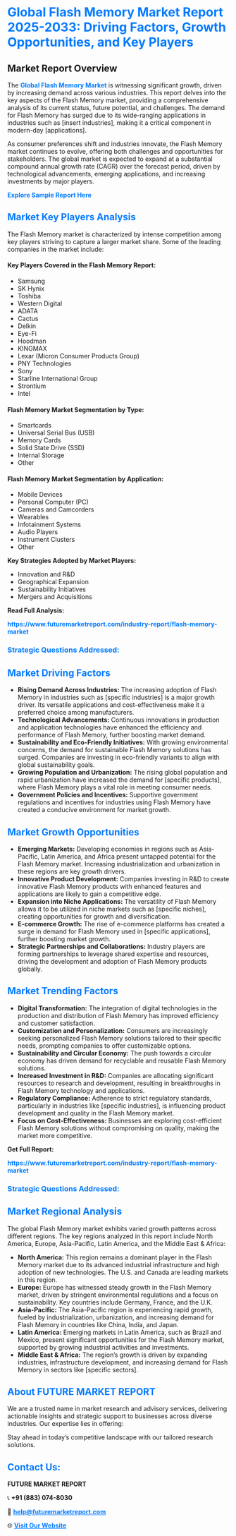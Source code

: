 <h1 style="color: #007BFF;">Global Flash Memory Market Report 2025-2033: Driving Factors, Growth Opportunities, and Key Players</h1>

<section id="overview">
<h2>Market Report Overview</h2>
<p>The <a href="https://www.futuremarketreport.com/industry-report/flash-memory-market" style="color: #007BFF; text-decoration: none;"><strong>Global Flash Memory Market</strong></a> is witnessing significant growth, driven by increasing demand across various industries. This report delves into the key aspects of the Flash Memory market, providing a comprehensive analysis of its current status, future potential, and challenges. The demand for Flash Memory has surged due to its wide-ranging applications in industries such as [insert industries], making it a critical component in modern-day [applications].</p>
<p>As consumer preferences shift and industries innovate, the Flash Memory market continues to evolve, offering both challenges and opportunities for stakeholders. The global market is expected to expand at a substantial compound annual growth rate (CAGR) over the forecast period, driven by technological advancements, emerging applications, and increasing investments by major players.</p>
</section>

<section id="overview">
<p><a href="https://www.futuremarketreport.com/request-sample/reportId=51469" style="color: #007BFF; text-decoration: none;"><strong>Explore Sample Report Here</strong></a></p>
</section>

<section id="key-players">
<h2 style="color: #007BFF;">Market Key Players Analysis</h2>
<p>The Flash Memory market is characterized by intense competition among key players striving to capture a larger market share. Some of the leading companies in the market include:</p>
<h4>Key Players Covered in the Flash Memory Report:</h4>
<ul><li>Samsung</li><li>SK Hynix</li><li>Toshiba</li><li>Western Digital</li><li>ADATA</li><li>Cactus</li><li>Delkin</li><li>Eye-Fi</li><li>Hoodman</li><li>KINGMAX</li><li>Lexar (Micron Consumer Products Group)</li><li>PNY Technologies</li><li>Sony</li><li>Starline International Group</li><li>Strontium</li><li>Intel</li></ul>
<h4>Flash Memory Market Segmentation by Type:</h4>
<ul><li>Smartcards</li><li>Universal Serial Bus (USB)</li><li>Memory Cards</li><li>Solid State Drive (SSD)</li><li>Internal Storage</li><li>Other</li></ul>

<h4>Flash Memory Market Segmentation by Application:</h4>
<ul><li>Mobile Devices</li><li>Personal Computer (PC)</li><li>Cameras and Camcorders</li><li>Wearables</li><li>Infotainment Systems</li><li>Audio Players</li><li>Instrument Clusters</li><li>Other</li></ul>
<p><strong>Key Strategies Adopted by Market Players:</strong></p>
<ul>
<li>Innovation and R&D</li>
<li>Geographical Expansion</li>
<li>Sustainability Initiatives</li>
<li>Mergers and Acquisitions</li>
</ul>
</section>

<section>
<p><strong>Read Full Analysis: </strong></p><a href="https://www.futuremarketreport.com/industry-report/flash-memory-market" style="color: #007BFF; text-decoration: none;"><strong>https://www.futuremarketreport.com/industry-report/flash-memory-market</strong></a>
<h3 style="color: #007BFF;">Strategic Questions Addressed:</h3>
</section>

<section id="driving-factors">
<h2 style="color: #007BFF;">Market Driving Factors</h2>
<ul>
<li><strong>Rising Demand Across Industries:</strong> The increasing adoption of Flash Memory in industries such as [specific industries] is a major growth driver. Its versatile applications and cost-effectiveness make it a preferred choice among manufacturers.</li>
<li><strong>Technological Advancements:</strong> Continuous innovations in production and application technologies have enhanced the efficiency and performance of Flash Memory, further boosting market demand.</li>
<li><strong>Sustainability and Eco-Friendly Initiatives:</strong> With growing environmental concerns, the demand for sustainable Flash Memory solutions has surged. Companies are investing in eco-friendly variants to align with global sustainability goals.</li>
<li><strong>Growing Population and Urbanization:</strong> The rising global population and rapid urbanization have increased the demand for [specific products], where Flash Memory plays a vital role in meeting consumer needs.</li>
<li><strong>Government Policies and Incentives:</strong> Supportive government regulations and incentives for industries using Flash Memory have created a conducive environment for market growth.</li>
</ul>
</section>

<section id="growth-opportunities">
<h2 style="color: #007BFF;">Market Growth Opportunities</h2>
<ul>
<li><strong>Emerging Markets:</strong> Developing economies in regions such as Asia-Pacific, Latin America, and Africa present untapped potential for the Flash Memory market. Increasing industrialization and urbanization in these regions are key growth drivers.</li>
<li><strong>Innovative Product Development:</strong> Companies investing in R&D to create innovative Flash Memory products with enhanced features and applications are likely to gain a competitive edge.</li>
<li><strong>Expansion into Niche Applications:</strong> The versatility of Flash Memory allows it to be utilized in niche markets such as [specific niches], creating opportunities for growth and diversification.</li>
<li><strong>E-commerce Growth:</strong> The rise of e-commerce platforms has created a surge in demand for Flash Memory used in [specific applications], further boosting market growth.</li>
<li><strong>Strategic Partnerships and Collaborations:</strong> Industry players are forming partnerships to leverage shared expertise and resources, driving the development and adoption of Flash Memory products globally.</li>
</ul>
</section>

<section id="trending-factors">
<h2 style="color: #007BFF;">Market Trending Factors</h2>
<ul>
<li><strong>Digital Transformation:</strong> The integration of digital technologies in the production and distribution of Flash Memory has improved efficiency and customer satisfaction.</li>
<li><strong>Customization and Personalization:</strong> Consumers are increasingly seeking personalized Flash Memory solutions tailored to their specific needs, prompting companies to offer customizable options.</li>
<li><strong>Sustainability and Circular Economy:</strong> The push towards a circular economy has driven demand for recyclable and reusable Flash Memory solutions.</li>
<li><strong>Increased Investment in R&D:</strong> Companies are allocating significant resources to research and development, resulting in breakthroughs in Flash Memory technology and applications.</li>
<li><strong>Regulatory Compliance:</strong> Adherence to strict regulatory standards, particularly in industries like [specific industries], is influencing product development and quality in the Flash Memory market.</li>
<li><strong>Focus on Cost-Effectiveness:</strong> Businesses are exploring cost-efficient Flash Memory solutions without compromising on quality, making the market more competitive.</li>
</ul>
</section>

<section>
<p><strong>Get Full Report: </strong></p><a href="https://www.futuremarketreport.com/industry-report/flash-memory-market" style="color: #007BFF; text-decoration: none;"><strong>https://www.futuremarketreport.com/industry-report/flash-memory-market</strong></a>
<h3 style="color: #007BFF;">Strategic Questions Addressed:</h3>
</section>


<section id="regional-analysis">
<h2 style="color: #007BFF;">Market Regional Analysis</h2>
<p>The global Flash Memory market exhibits varied growth patterns across different regions. The key regions analyzed in this report include North America, Europe, Asia-Pacific, Latin America, and the Middle East & Africa:</p>
<ul>
<li><strong>North America:</strong> This region remains a dominant player in the Flash Memory market due to its advanced industrial infrastructure and high adoption of new technologies. The U.S. and Canada are leading markets in this region.</li>
<li><strong>Europe:</strong> Europe has witnessed steady growth in the Flash Memory market, driven by stringent environmental regulations and a focus on sustainability. Key countries include Germany, France, and the U.K.</li>
<li><strong>Asia-Pacific:</strong> The Asia-Pacific region is experiencing rapid growth, fueled by industrialization, urbanization, and increasing demand for Flash Memory in countries like China, India, and Japan.</li>
<li><strong>Latin America:</strong> Emerging markets in Latin America, such as Brazil and Mexico, present significant opportunities for the Flash Memory market, supported by growing industrial activities and investments.</li>
<li><strong>Middle East & Africa:</strong> The region’s growth is driven by expanding industries, infrastructure development, and increasing demand for Flash Memory in sectors like [specific sectors].</li>
</ul>
</section>

<footer>
<h2 style="color: #007BFF;">About FUTURE MARKET REPORT</h2>
<p>We are a trusted name in market research and advisory services, delivering actionable insights and strategic support to businesses across diverse industries. Our expertise lies in offering:</p>

<p>Stay ahead in today’s competitive landscape with our tailored research solutions.</p>

<h2 style="color: #007BFF;">Contact Us:</h2>
<p><strong>FUTURE MARKET REPORT</strong></p>
<p>📞 <strong>+91 (883) 074-8030</strong></p>
<p>📧 <strong><a href="mailto:help@futuremarketreport.com" style="color: #007BFF;">help@futuremarketreport.com</a></strong></p>
<p>🌐 <strong><a href="https://www.futuremarketreport.com/" style="color: #007BFF;">Visit Our Website</a></strong></p>
</footer>